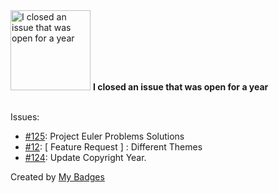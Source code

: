 <img src="https://my-badges.github.io/my-badges/old-issue-1.png" alt="I closed an issue that was open for a year" title="I closed an issue that was open for a year" width="128">
<strong>I closed an issue that was open for a year</strong>
<br><br>

Issues:

- <a href="https://github.com/krishrahul98/DSA-Library/issues/125">#125</a>: Project Euler Problems Solutions
- <a href="https://github.com/LordDashMe/github-contribution-stats/issues/12">#12</a>: [ Feature Request ] : Different Themes
- <a href="https://github.com/linkedin/school-of-sre/issues/124">#124</a>: Update Copyright Year.


Created by <a href="https://github.com/my-badges/my-badges">My Badges</a>